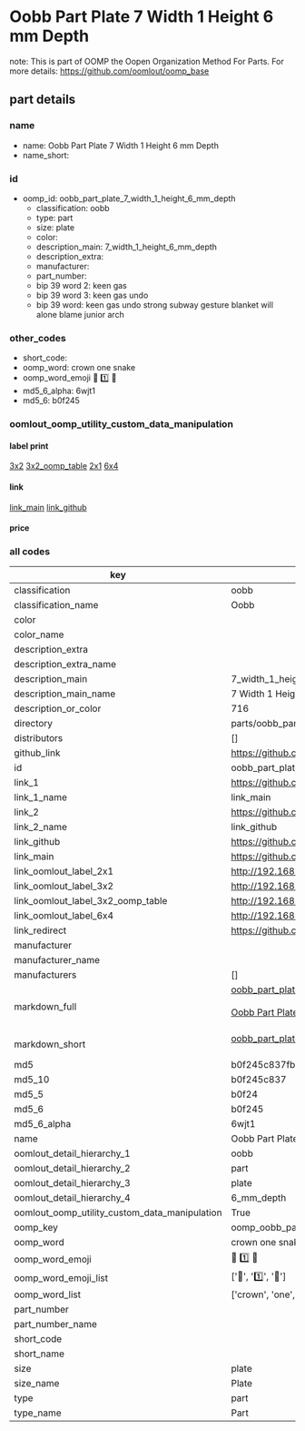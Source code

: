 # Oobb Part Plate 7 Width 1 Height 6 mm Depth  

note: This is part of OOMP the Oopen Organization Method For Parts. For more details: https://github.com/oomlout/oomp_base

##  part details
  







### name
* name: Oobb Part Plate 7 Width 1 Height 6 mm Depth
* name_short: 
### id
* oomp_id: oobb_part_plate_7_width_1_height_6_mm_depth
  * classification: oobb
  * type: part
  * size: plate
  * color: 
  * description_main: 7_width_1_height_6_mm_depth
  * description_extra: 
  * manufacturer: 
  * part_number: 
  * bip 39 word 2: keen gas
  * bip 39 word 3: keen gas undo
  * bip 39 word: keen gas undo strong subway gesture blanket will alone blame junior arch

### other_codes
* short_code: 
* oomp_word: crown one snake
* oomp_word_emoji :crown: :one: :snake:
* md5_6_alpha: 6wjt1
* md5_6: b0f245






### oomlout_oomp_utility_custom_data_manipulation
#### label print
[3x2](http://192.168.1.245:1112/?label=oomp%206wjt1)
[3x2_oomp_table](http://192.168.1.108:1112/?label=oomp%206wjt1)
[2x1](http://192.168.1.242:1112/?label=oomp%206wjt1)
[6x4](http://192.168.1.55:1112/?label=oomp%206wjt1)    

#### link

[link_main](https://github.com/oomlout/oomlout_oomp_version_1_messy/tree/main/parts/oobb_part_plate_7_width_1_height_6_mm_depth) [link_github](https://github.com/oomlout/oomlout_oomp_version_1_messy/tree/main/parts/oobb_part_plate_7_width_1_height_6_mm_depth)                             

#### price







### all codes 
| key | value |  
| --- | --- |  
| classification | oobb |  
| classification_name | Oobb |  
| color |  |  
| color_name |  |  
| description_extra |  |  
| description_extra_name |  |  
| description_main | 7_width_1_height_6_mm_depth |  
| description_main_name | 7 Width 1 Height 6 mm Depth |  
| description_or_color | 716 |  
| directory | parts/oobb_part_plate_7_width_1_height_6_mm_depth |  
| distributors | [] |  
| github_link | https://github.com/oomlout/oomlout_oomp_part_src/tree/main/parts/oobb_part_plate_7_width_1_height_6_mm_depth |  
| id | oobb_part_plate_7_width_1_height_6_mm_depth |  
| link_1 | https://github.com/oomlout/oomlout_oomp_version_1_messy/tree/main/parts/oobb_part_plate_7_width_1_height_6_mm_depth |  
| link_1_name | link_main |  
| link_2 | https://github.com/oomlout/oomlout_oomp_version_1_messy/tree/main/parts/oobb_part_plate_7_width_1_height_6_mm_depth |  
| link_2_name | link_github |  
| link_github | https://github.com/oomlout/oomlout_oomp_version_1_messy/tree/main/parts/oobb_part_plate_7_width_1_height_6_mm_depth |  
| link_main | https://github.com/oomlout/oomlout_oomp_version_1_messy/tree/main/parts/oobb_part_plate_7_width_1_height_6_mm_depth |  
| link_oomlout_label_2x1 | http://192.168.1.242:1112/?label=oomp%206wjt1 |  
| link_oomlout_label_3x2 | http://192.168.1.245:1112/?label=oomp%206wjt1 |  
| link_oomlout_label_3x2_oomp_table | http://192.168.1.108:1112/?label=oomp%206wjt1 |  
| link_oomlout_label_6x4 | http://192.168.1.55:1112/?label=oomp%206wjt1 |  
| link_redirect | https://github.com/oomlout/oomlout_oomp_version_1_messy/tree/main/parts/oobb_part_plate_7_width_1_height_6_mm_depth |  
| manufacturer |  |  
| manufacturer_name |  |  
| manufacturers | [] |  
| markdown_full | [oobb_part_plate_7_width_1_height_6_mm_depth](none)<br>[](none)<br>[Oobb Part Plate 7 Width 1 Height 6 Mm Depth](none)<br><br> |  
| markdown_short | [oobb_part_plate_7_width_1_height_6_mm_depth](none)<br><br> |  
| md5 | b0f245c837fb22e985ec1d73d9d803cd |  
| md5_10 | b0f245c837 |  
| md5_5 | b0f24 |  
| md5_6 | b0f245 |  
| md5_6_alpha | 6wjt1 |  
| name | Oobb Part Plate 7 Width 1 Height 6 mm Depth |  
| oomlout_detail_hierarchy_1 | oobb |  
| oomlout_detail_hierarchy_2 | part |  
| oomlout_detail_hierarchy_3 | plate |  
| oomlout_detail_hierarchy_4 | 6_mm_depth |  
| oomlout_oomp_utility_custom_data_manipulation | True |  
| oomp_key | oomp_oobb_part_plate_7_width_1_height_6_mm_depth |  
| oomp_word | crown one snake |  
| oomp_word_emoji | :crown: :one: :snake: |  
| oomp_word_emoji_list | [':crown:', ':one:', ':snake:'] |  
| oomp_word_list | ['crown', 'one', 'snake'] |  
| part_number |  |  
| part_number_name |  |  
| short_code |  |  
| short_name |  |  
| size | plate |  
| size_name | Plate |  
| type | part |  
| type_name | Part |  
